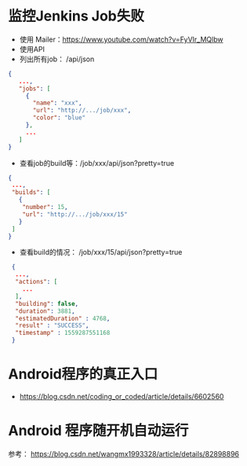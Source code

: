 # 监控Jenkins Job失败
* 使用 Mailer：https://www.youtube.com/watch?v=FyVIr_MQlbw
* 使用API
 * 列出所有job： /api/json
 ```json
 {
    ...,
    "jobs": [
      {
        "name": "xxx",
        "url": "http://.../job/xxx",
        "color": "blue"
      },
      ...
    ]
 }
 ```
  * 查看job的build等：/job/xxx/api/json?pretty=true
  ```json
  {
   ...,
   "builds": [
     {
      "number": 15,
      "url": "http://.../job/xxx/15"
     }
   ]
  }
  ```
 
 * 查看build的情况： /job/xxx/15/api/json?pretty=true
 ```json
  {
   ...,
   "actions": [
     ...
   ],
   "building": false,
   "duration": 3881,
   "estimatedDuration" : 4768,
   "result" : "SUCCESS",
   "timestamp" : 1559287551168
  }
  ```

# Android程序的真正入口
* https://blog.csdn.net/coding_or_coded/article/details/6602560

# Android 程序随开机自动运行
参考： https://blog.csdn.net/wangmx1993328/article/details/82898896
